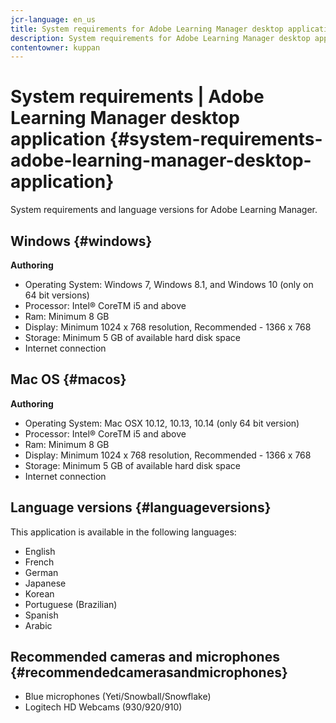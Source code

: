 ```yaml
---
jcr-language: en_us
title: System requirements for Adobe Learning Manager desktop application
description: System requirements for Adobe Learning Manager desktop application
contentowner: kuppan
---
```



# System requirements | Adobe Learning Manager desktop application {#system-requirements-adobe-learning-manager-desktop-application}

System requirements and language versions for Adobe Learning Manager.

## Windows {#windows}

**Authoring**

* Operating System: Windows 7, Windows 8.1, and Windows 10 (only on 64 bit versions)
* Processor: Intel&reg; CoreTM i5 and above
* Ram: Minimum 8 GB
* Display: Minimum 1024 x 768 resolution, Recommended - 1366 x 768
* Storage: Minimum 5 GB of available hard disk space
* Internet connection 

## Mac OS {#macos}

**Authoring**

* Operating System: Mac OSX 10.12, 10.13, 10.14 (only 64 bit version)
* Processor: Intel&reg; CoreTM i5 and above
* Ram: Minimum 8 GB
* Display: Minimum 1024 x 768 resolution, Recommended - 1366 x 768
* Storage: Minimum 5 GB of available hard disk space
* Internet connection 

## Language versions {#languageversions}

This application is available in the following languages:

* English
* French
* German
* Japanese
* Korean
* Portuguese (Brazilian)
* Spanish
* Arabic

## Recommended cameras and microphones {#recommendedcamerasandmicrophones}

* Blue microphones (Yeti/Snowball/Snowflake)
* Logitech HD Webcams (930/920/910)

